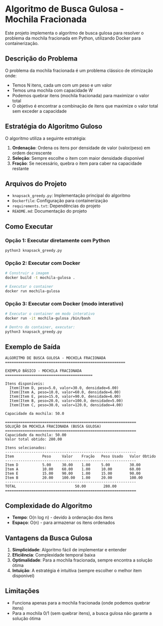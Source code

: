 # Algoritmo de Busca Gulosa - Mochila Fracionada

Este projeto implementa o algoritmo de busca gulosa para resolver o problema da mochila fracionada em Python, utilizando Docker para containerização.

## Descrição do Problema

O problema da mochila fracionada é um problema clássico de otimização onde:
- Temos N itens, cada um com um peso e um valor
- Temos uma mochila com capacidade W
- Podemos quebrar itens (mochila fracionada) para maximizar o valor total
- O objetivo é encontrar a combinação de itens que maximize o valor total sem exceder a capacidade

## Estratégia do Algoritmo Guloso

O algoritmo utiliza a seguinte estratégia:
1. **Ordenação**: Ordena os itens por densidade de valor (valor/peso) em ordem decrescente
2. **Seleção**: Sempre escolhe o item com maior densidade disponível
3. **Fração**: Se necessário, quebra o item para caber na capacidade restante

## Arquivos do Projeto

- `knapsack_greedy.py`: Implementação principal do algoritmo
- `Dockerfile`: Configuração para containerização
- `requirements.txt`: Dependências do projeto
- `README.md`: Documentação do projeto

## Como Executar

### Opção 1: Executar diretamente com Python
```bash
python3 knapsack_greedy.py
```

### Opção 2: Executar com Docker
```bash
# Construir a imagem
docker build -t mochila-gulosa .

# Executar o container
docker run mochila-gulosa
```

### Opção 3: Executar com Docker (modo interativo)
```bash
# Executar o container em modo interativo
docker run -it mochila-gulosa /bin/bash

# Dentro do container, executar:
python3 knapsack_greedy.py
```

## Exemplo de Saída

```
ALGORITMO DE BUSCA GULOSA - MOCHILA FRACIONADA
=======================================================

EXEMPLO BÁSICO - MOCHILA FRACIONADA
========================================

Itens disponíveis:
  Item(Item D, peso=5.0, valor=30.0, densidade=6.00)
  Item(Item A, peso=10.0, valor=60.0, densidade=6.00)
  Item(Item E, peso=15.0, valor=90.0, densidade=6.00)
  Item(Item B, peso=20.0, valor=100.0, densidade=5.00)
  Item(Item C, peso=30.0, valor=120.0, densidade=4.00)

Capacidade da mochila: 50.0

============================================================
SOLUÇÃO DA MOCHILA FRACIONADA (BUSCA GULOSA)
============================================================
Capacidade da mochila: 50.00
Valor total obtido: 280.00

Itens selecionados:
------------------------------------------------------------
Item             Peso     Valor    Fração   Peso Usado   Valor Obtido
------------------------------------------------------------
Item D           5.00     30.00    1.00     5.00         30.00
Item A           10.00    60.00    1.00     10.00        60.00
Item E           15.00    90.00    1.00     15.00        90.00
Item B           20.00    100.00   1.00     20.00        100.00
------------------------------------------------------------
TOTAL                           50.00        280.00
============================================================
```

## Complexidade do Algoritmo

- **Tempo**: O(n log n) - devido à ordenação dos itens
- **Espaço**: O(n) - para armazenar os itens ordenados

## Vantagens da Busca Gulosa

1. **Simplicidade**: Algoritmo fácil de implementar e entender
2. **Eficiência**: Complexidade temporal baixa
3. **Optimalidade**: Para a mochila fracionada, sempre encontra a solução ótima
4. **Intuição**: A estratégia é intuitiva (sempre escolher o melhor item disponível)

## Limitações

- Funciona apenas para a mochila fracionada (onde podemos quebrar itens)
- Para a mochila 0/1 (sem quebrar itens), a busca gulosa não garante a solução ótima
